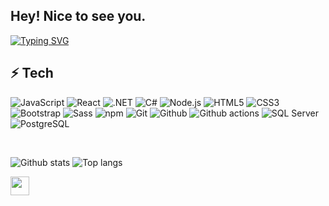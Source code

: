 <h2>Hey! Nice to see you.</h2>

[![Typing SVG](https://readme-typing-svg.herokuapp.com?size=25&color=8E09FF&center=true&vCenter=true&multiline=true&width=700&lines=I'm+Alexis%2C+fullstack+developer+from+Lyon%2C+France)](https://git.io/typing-svg)

<!--
</br> I'm Alexis, fullstack developer from <img src="https://cdn-icons-png.flaticon.com/512/197/197560.png" width="15"/> <b>Lyon, France</b>
-->
## ⚡ Tech

![JavaScript](https://img.shields.io/badge/-JavaScript-F7DF1E?style=flat-square&logo=javascript&logoColor=black)
![React](https://img.shields.io/badge/-React-61DAFB?style=flat-square&logo=react&logoColor=black)
![.NET](https://img.shields.io/badge/-Framework-512BD4?style=flat-square&logo=.NET&logoColor=white)
![C#](https://img.shields.io/badge/-C%23-239120?style=flat-square&logo=C%20Sharp&logoColor=white)
![Node.js](https://img.shields.io/badge/-Node.js-339933?style=flat-square&logo=Node.js&logoColor=black)
![HTML5](https://img.shields.io/badge/-HTML5-E34F26?style=flat-square&logo=html5&logoColor=white)
![CSS3](https://img.shields.io/badge/-CSS3-1572B6?style=flat-square&logo=css3&logoColor=white)
![Bootstrap](https://img.shields.io/badge/-Bootstrap-7952B3?style=flat-square&logo=bootstrap&logoColor=white)
![Sass](https://img.shields.io/badge/-Sass-CC6699?style=flat-square&logo=sass&logoColor=white)
![npm](https://img.shields.io/badge/-NPM-CB3837?style=flat-square&logo=npm&logoColor=white)
![Git](https://img.shields.io/badge/-Git-F05032?style=flat-square&logo=git&logoColor=white)
![Github](https://img.shields.io/badge/-GitHub-181717?style=flat-square&logo=github&logoColor=white)
![Github actions](https://img.shields.io/badge/-Github_Actions-2088FF?style=flat-square&logo=github-actions&logoColor=white)
![SQL Server](https://img.shields.io/badge/-SQL%20Server-CC2927?style=flat-square&logo=Microsoft%20SQL%20Server&logoColor=white)
![PostgreSQL](https://img.shields.io/badge/-PostgreSQL-4169E1?style=flat-square&logo=postgresql&logoColor=white)

</br>

![Github stats](https://github-readme-stats.vercel.app/api?username=afrz&include_all_commits=true&count_private=true&hide_title=true&show_icons=true&bg_color=00000000&hide_border=true)
![Top langs](https://github-readme-stats.vercel.app/api/top-langs/?username=afrz&layout=compact&hide_title=true&bg_color=00000000&hide_border=true&langs_count=3)

<img src="https://emojis.slackmojis.com/emojis/images/1531849430/4246/blob-sunglasses.gif?1531849430" width="30"/>
